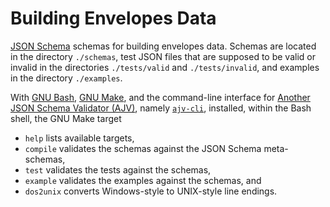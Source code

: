 # Building Envelopes Data

[JSON Schema](https://json-schema.org)
schemas for building envelopes data. Schemas are located in the directory
`./schemas`, test JSON files that are supposed to be valid or invalid in the
directories `./tests/valid` and `./tests/invalid`, and examples in the
directory `./examples`.

With
[GNU Bash](https://www.gnu.org/software/bash/),
[GNU Make](https://www.gnu.org/software/make/),
and the command-line interface for
[Another JSON Schema Validator (AJV)](https://github.com/ajv-validator/ajv),
namely
[`ajv-cli`](https://github.com/ajv-validator/ajv-cli),
installed, within the Bash shell, the GNU Make target
* `help` lists available targets,
* `compile` validates the schemas against the JSON Schema meta-schemas,
* `test` validates the tests against the schemas,
* `example` validates the examples against the schemas, and
* `dos2unix` converts Windows-style to UNIX-style line endings.
